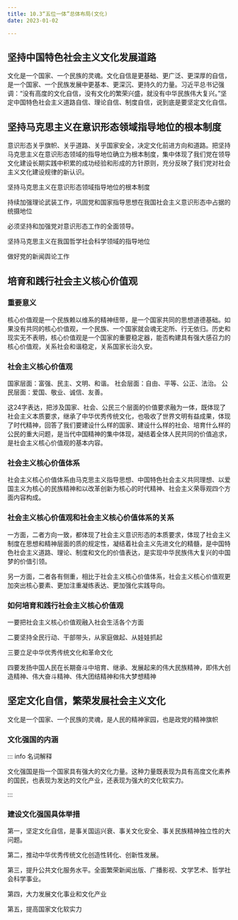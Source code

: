 ```yaml
---
title: 10.3“五位一体”总体布局(文化)
date: 2023-01-02

---
```


## 坚持中国特色社会主义文化发展道路<Badge text="了解" type="tip" />

文化是一个国家、一个民族的灵魂。文化自信是更基础、更广泛、更深厚的自信，是一个国家、一个民族发展中更基本、更深沉、更持久的力量。习近平总书记强调：“没有高度的文化自信，没有文化的繁荣兴盛，就没有中华民族伟大复兴。”坚定中国特色社会主义道路自信、理论自信、制度自信，说到底是要坚定文化自信。

## 坚持马克思主义在意识形态领域指导地位的根本制度<Badge text="选择题" type="tip" />

意识形态关乎旗帜、关乎道路、关乎国家安全，决定文化前进方向和道路。把坚持马克思主义在意识形态领域的指导地位确立为根本制度，集中体现了我们党在领导文化建设长期实践中积累的成功经验和形成的方针原则，充分反映了我们党对社会主义文化建设规律的新认识。

坚持马克思主义在意识形态领域指导地位的根本制度

持续加强理论武装工作，巩固党和国家指导思想在我国社会主义意识形态中占据的统摄地位

必须坚持和加强党对意识形态工作的全面领导。

坚持马克思主义在我国哲学社会科学领域的指导地位

做好党的新闻舆论工作

## 培育和践行社会主义核心价值观<Badge text="选择题" type="tip" />

### 重要意义

核心价值观是一个民族赖以维系的精神纽带，是一个国家共同的思想道德基础。如果没有共同的核心价值观，一个民族、一个国家就会魂无定所、行无依归。历史和现实无不表明，核心价值观是一个国家的重要稳定器，能否构建具有强大感召力的核心价值观，关系社会和谐稳定，关系国家长治久安。

### 社会主义核心价值观

国家层面：富强、民主、文明、和谐。
社会层面：自由、平等、公正、法治。
公民层面：爱国、敬业、诚信、友善。

这24字表达，把涉及国家、社会、公民三个层面的价值要求融为一体，既体现了社会主义本质要求，继承了中华优秀传统文化，也吸收了世界文明有益成果，体现了时代精神，回答了我们要建设什么样的国家、建设什么样的社会、培育什么样的公民的重大问题，是当代中国精神的集中体现，凝结着全体人民共同的价值追求，是社会主义核心价值观的基本内容。

### 社会主义核心价值体系

社会主义核心价值体系由马克思主义指导思想、中国特色社会主义共同理想、以爱国主义为核心的民族精神和以改革创新为核心的时代精神、社会主义荣辱观四个方面内容构成。

### 社会主义核心价值观和社会主义核心价值体系的关系

一方面，二者方向一致，都体现了社会主义意识形态的本质要求，体现了社会主义制度在思想和精神层面的质的规定性，凝结着社会主义先进文化的精髓，是中国特色社会主义道路、理论、制度和文化的价值表达，是实现中华民族伟大复兴的中国梦的价值引领。

另一方面，二者各有侧重，相比于社会主义核心价值体系，社会主义核心价值观更加突出核心要素、更加注重凝练表达、更加强化实践导向。

### 如何培育和践行社会主义核心价值观

一要把社会主义核心价值观融入社会生活各个方面

二要坚持全民行动、干部带头，从家庭做起、从娃娃抓起

三要立足中华优秀传统文化和革命文化

四要发扬中国人民在长期奋斗中培育、继承、发展起来的伟大民族精神，即伟大创造精神、伟大奋斗精神、伟大团结精神和伟大梦想精神

## 坚定文化自信，繁荣发展社会主义文化<Badge text="选择题" type="tip" />

文化是一个国家、一个民族的灵魂，是人民的精神家园，也是政党的精神旗帜

### 文化强国的内涵

::: info 名词解释

文化强国是指一个国家具有强大的文化力量。这种力量既表现为具有高度文化素养的国民，也表现为发达的文化产业，还表现为强大的文化软实力。

:::

### 建设文化强国具体举措

第一，坚定文化自信，是事关国运兴衰、事关文化安全、事关民族精神独立性的大问题。

第二，推动中华优秀传统文化创造性转化、创新性发展。

第三，提升公共文化服务水平。全面繁荣新闻出版、广播影视、文学艺术、哲学社会科学事业。

第四，大力发展文化事业和文化产业

第五，提高国家文化软实力

